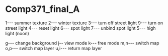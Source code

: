 # Comp371_final_A

1---    summer texture
2---    winter texture
3---    turn off street light
9---    turn on street light
4---    reset light
6---    spot light
7---    unbind spot light
5---    high light (noon)

g---    change background
j--     view mode
k---    free mode
m,n---    switch map
o,p---    switch map layer
u,i---    return map layer
